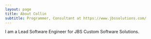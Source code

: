 ```yaml
---
layout: page
title: About Collin
subtitle: Programmer, Consultant at https://www.jbssolutions.com/
---
```


I am a Lead Software Engineer for JBS Custom Software Solutions.
